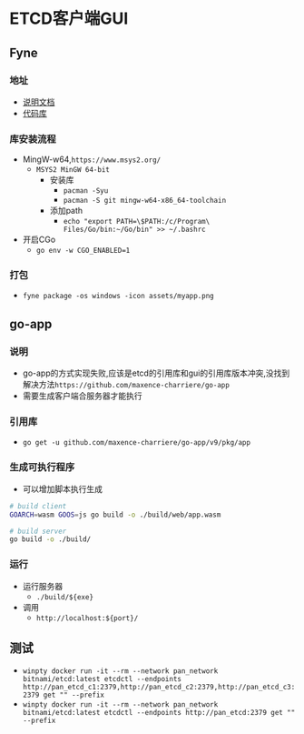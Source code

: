# ETCD客户端GUI

## Fyne

### 地址

- [说明文档](https://developer.fyne.io/)
- [代码库](https://github.com/fyne-io/fyne/tree/master)

### 库安装流程

- MingW-w64,`https://www.msys2.org/`
	- `MSYS2 MinGW 64-bit`
		- 安装库
			- `pacman -Syu`
			- `pacman -S git mingw-w64-x86_64-toolchain`
		- 添加path
			- `echo "export PATH=\$PATH:/c/Program\ Files/Go/bin:~/Go/bin" >> ~/.bashrc`
- 开启CGo
	- `go env -w CGO_ENABLED=1`

### 打包

- `fyne package -os windows -icon assets/myapp.png`

## go-app

### 说明

- go-app的方式实现失败,应该是etcd的引用库和gui的引用库版本冲突,没找到解决方法`https://github.com/maxence-charriere/go-app`
- 需要生成客户端合服务器才能执行

### 引用库

- `go get -u github.com/maxence-charriere/go-app/v9/pkg/app`

### 生成可执行程序

- 可以增加脚本执行生成

```bash
# build client
GOARCH=wasm GOOS=js go build -o ./build/web/app.wasm

# build server
go build -o ./build/
```

### 运行

- 运行服务器
	- `./build/${exe}`
- 调用
	- `http://localhost:${port}/`

## 测试

- `winpty docker run -it --rm --network pan_network bitnami/etcd:latest etcdctl --endpoints http://pan_etcd_c1:2379,http://pan_etcd_c2:2379,http://pan_etcd_c3:2379 get "" --prefix`
- `winpty docker run -it --rm --network pan_network bitnami/etcd:latest etcdctl --endpoints http://pan_etcd:2379 get "" --prefix`
